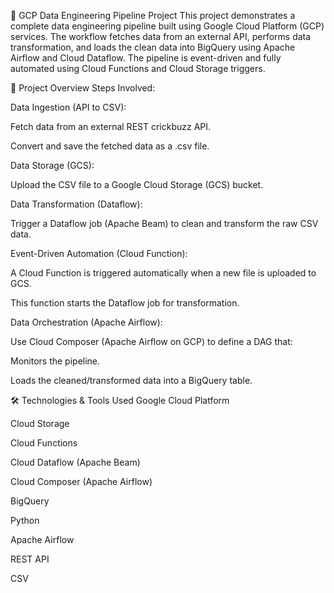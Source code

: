 
🚀 GCP Data Engineering Pipeline Project
This project demonstrates a complete data engineering pipeline built using Google Cloud Platform (GCP) services. The workflow fetches data from an external API, performs data transformation, and loads the clean data into BigQuery using Apache Airflow and Cloud Dataflow. The pipeline is event-driven and fully automated using Cloud Functions and Cloud Storage triggers.

📌 Project Overview
Steps Involved:

Data Ingestion (API to CSV):

Fetch data from an external REST crickbuzz API.

Convert and save the fetched data as a .csv file.

Data Storage (GCS):

Upload the CSV file to a Google Cloud Storage (GCS) bucket.

Data Transformation (Dataflow):

Trigger a Dataflow job (Apache Beam) to clean and transform the raw CSV data.

Event-Driven Automation (Cloud Function):

A Cloud Function is triggered automatically when a new file is uploaded to GCS.

This function starts the Dataflow job for transformation.

Data Orchestration (Apache Airflow):

Use Cloud Composer (Apache Airflow on GCP) to define a DAG that:

Monitors the pipeline.

Loads the cleaned/transformed data into a BigQuery table.

🛠️ Technologies & Tools Used
Google Cloud Platform

Cloud Storage

Cloud Functions

Cloud Dataflow (Apache Beam)

Cloud Composer (Apache Airflow)

BigQuery

Python

Apache Airflow

REST API

CSV

